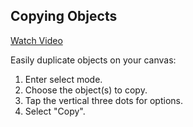 ## Copying Objects

<a href="https://www.youtube.com/watch?v=9_ItIwIICpw&list=PL59USjwdMIDkWNkVo4lP2UJODNKOnocsX&index=10" target="_blank">
Watch Video
</a>

Easily duplicate objects on your canvas:

1. Enter select mode.
2. Choose the object(s) to copy.
3. Tap the vertical three dots for options.
4. Select "Copy".